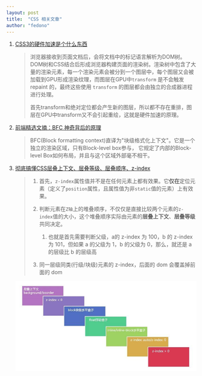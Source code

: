 ```yaml
---
layout: post
title:  "CSS 相关文章"
author: "fedono"
---
```


1. [CSS3的硬件加速是个什么东西](https://www.cnblogs.com/shytong/p/5419565.html)

   > 浏览器接收到页面文档后，会将文档中的标记语言解析为DOM树。DOM树和CSS结合后形成浏览器构建页面的渲染树。渲染树中包含了大量的渲染元素，每一个渲染元素会被分到一个图层中，每个图层又会被加载到GPU形成渲染纹理，而图层在GPU中`transform` 是不会触发 repaint 的，最终这些使用 `transform` 的图层都会由独立的合成器进程进行处理。
   >
   >
   >
   > 首先transform和绝对定位都会产生新的图层，所以都不存在重排，图层在GPU中transform又不会引起重绘，这就是硬件加速的原理。

2. [前端精选文摘：BFC 神奇背后的原理](https://www.cnblogs.com/lhb25/p/inside-block-formatting-ontext.html)
    
    > BFC(Block formatting context)直译为"块级格式化上下文"。它是一个独立的渲染区域，只有Block-level box参与， 它规定了内部的Block-level Box如何布局，并且与这个区域外部毫不相干。

3. [彻底搞懂CSS层叠上下文、层叠等级、层叠顺序、z-index](https://juejin.im/post/5b876f86518825431079ddd6#heading-0) 

   > 1. 首先，`z-index`属性值并不是在任何元素上都有效果。它**仅在**定位元素（定义了`position`属性，且属性值为非`static`值的元素）上有效果。
   >
   > 2. 判断元素在`Z轴`上的堆叠顺序，不仅仅是直接比较两个元素的`z-index`值的大小，这个堆叠顺序实际由元素的**层叠上下文**、**层叠等级**共同决定。
   >    1. 也就是首先需要判断父级，a的 z-index 为 100，b 的 z-index 为 101，但如果 a 的父级为 1，b 的父级为 0，那么，就还是 a 的层级比 b 的层级高
   > 3. 同一层级同类(行级/块级)元素的 z-index，后面的 dom 会覆盖掉前面的 dom 

   ![img](../assets/imgs/css/zIndex) 

   